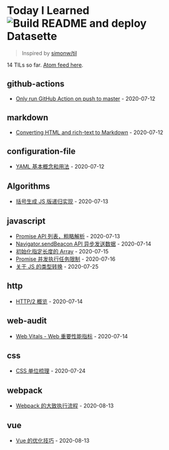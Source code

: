 # Today I Learned ![Build README and deploy Datasette](https://github.com/mopig/til/workflows/Build%20README%20and%20deploy%20Datasette/badge.svg)

> Inspired by [simonw/til](https://github.com/simonw/til)

<!-- count starts -->14<!-- count ends --> TILs so far. <a href="https://til.xiaozhu.dev/til/feed.atom">Atom feed here</a>.

<!-- index starts -->
## github-actions

* [Only run GitHub Action on push to master](https://github.com/mopig/til/blob/master/github-actions/only-master.md) - 2020-07-12

## markdown

* [Converting HTML and rich-text to Markdown](https://github.com/mopig/til/blob/master/markdown/converting-to-markdown.md) - 2020-07-12

## configuration-file

* [YAML 基本概念和用法](https://github.com/mopig/til/blob/master/configuration-file/about-yaml.md) - 2020-07-12

## Algorithms

* [括号生成 JS 版递归实现](https://github.com/mopig/til/blob/master/Algorithms/generate-parentheses.md) - 2020-07-13

## javascript

* [Promise API 列表，粗略解析](https://github.com/mopig/til/blob/master/javascript/promise-api.md) - 2020-07-13
* [Navigator.sendBeacon API 异步发送数据](https://github.com/mopig/til/blob/master/javascript/send-beacon.md) - 2020-07-14
* [初始化指定长度的 Array](https://github.com/mopig/til/blob/master/javascript/init-array.md.md) - 2020-07-15
* [Promise 并发执行任务限制](https://github.com/mopig/til/blob/master/javascript/promise-concurrency.md.md) - 2020-07-16
* [关于 JS 的类型转换](https://github.com/mopig/til/blob/master/javascript/conversion-algorithm.md.md) - 2020-07-25

## http

* [HTTP/2 概览](https://github.com/mopig/til/blob/master/http/http_2.md) - 2020-07-14

## web-audit

* [Web Vitals - Web 重要性能指标](https://github.com/mopig/til/blob/master/web-audit/web-vitals.md) - 2020-07-14

## css

* [CSS 单位梳理](https://github.com/mopig/til/blob/master/css/css-unit.md) - 2020-07-24

## webpack

* [Webpack 的大致执行流程](https://github.com/mopig/til/blob/master/webpack/webpack-flow.md) - 2020-08-13

## vue

* [Vue 的优化技巧](https://github.com/mopig/til/blob/master/vue/optimize-skills.md) - 2020-08-13
<!-- index ends -->
